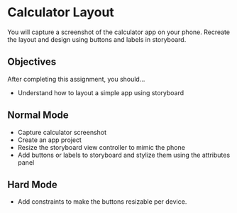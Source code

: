 # Calculator Layout

You will capture a screenshot of the calculator app on your phone. Recreate the layout and design using buttons and labels in storyboard.

## Objectives

After completing this assignment, you should…

* Understand how to layout a simple app using storyboard

## Normal Mode

* Capture calculator screenshot
* Create an app project
* Resize the storyboard view controller to mimic the phone
* Add buttons or labels to storyboard and stylize them using the attributes panel

## Hard Mode

* Add constraints to make the buttons resizable per device.

